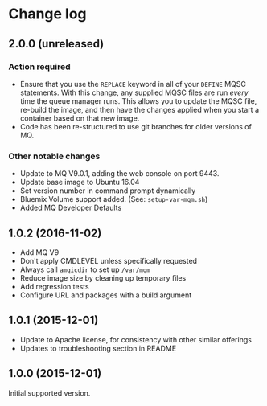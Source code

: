# Change log

## 2.0.0 (unreleased)
### Action required
* Ensure that you use the `REPLACE` keyword in all of your `DEFINE` MQSC statements.  With this change, any supplied MQSC files are run *every* time the queue manager runs.  This allows you to update the MQSC file, re-build the image, and then have the changes applied when you start a container based on that new image.
* Code has been re-structured to use git branches for older versions of MQ.

### Other notable changes
* Update to MQ V9.0.1, adding the web console on port 9443.
* Update base image to Ubuntu 16.04
* Set version number in command prompt dynamically
* Bluemix Volume support added. (See: `setup-var-mqm.sh`)
* Added MQ Developer Defaults

## 1.0.2 (2016-11-02)
* Add MQ V9
* Don't apply CMDLEVEL unless specifically requested
* Always call `amqicdir` to set up `/var/mqm`
* Reduce image size by cleaning up temporary files
* Add regression tests
* Configure URL and packages with a build argument

## 1.0.1 (2015-12-01)
* Update to Apache license, for consistency with other similar offerings
* Updates to troubleshooting section in README

## 1.0.0 (2015-12-01)
Initial supported version.
